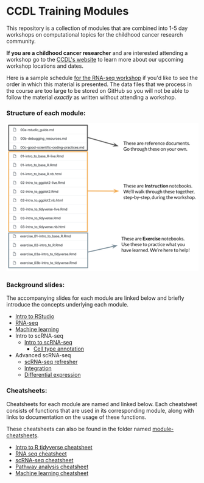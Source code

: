 # CCDL Training Modules

This repository is a collection of modules that are combined into 1-5 day workshops on computational topics for the childhood cancer research community.

**If you are a childhood cancer researcher** and are interested attending a workshop go to the [CCDL's website](https://www.ccdatalab.org/projects-training) to learn more about our upcoming workshop locations and dates.

Here is a sample schedule [for the RNA-seq workshop](https://github.com/AlexsLemonade/RNA-Seq-Exercises/blob/master/schedule.md) if you'd like to see the order in which this material is presented.
The data files that we process in the course are too large to be stored on GitHub so you will not be able to follow the material *exactly* as written without attending a workshop.

### Structure of each module:

![structure](module_structure_detail.png)

### Background slides:

The accompanying slides for each module are linked below and briefly introduce the concepts underlying each module.

- [Intro to RStudio](https://docs.google.com/presentation/d/1VwKLleg5RG4Ck_SWRgQhLOWmoguB9k5uhhmz1cdtea0/edit?usp=sharing)
- [RNA-seq](https://docs.google.com/presentation/d/1WRDOHXFgJT5GikYIIzwmbzGLTIoclh-XhwtnMLFnmBc/edit?usp=sharing)
- [Machine learning](https://docs.google.com/presentation/d/1o90uBTlQMx8qu3Jbhqe-ch-ykvLb3_vpi0O-6lBggRg/edit?usp=sharing)
- Intro to scRNA-seq
  - [Intro to scRNA-seq](https://docs.google.com/presentation/d/1EGijSWUxcfjLpDU9QULYLHxsHMHlI6KPtR1Cs4QWy7A/edit?usp=sharing)
    - [Cell type annotation](https://docs.google.com/presentation/d/16ivLdwm17jqHZKOnRGVjigIMAZtr9Xpc5kjspn9mIhQ/edit?usp=sharing)
- Advanced scRNA-seq
  - [scRNA-seq refresher](https://docs.google.com/presentation/d/1qjmx_C0P5feswxXvn6ezCRE5OObtB9iftQvI3ceUAa0/edit?usp=sharing)
  - [Integration](https://docs.google.com/presentation/d/1l1Nmj_OADnfZ6J8DaIj7ncetCo_cbLvOI-2xtpW_FrI/edit?usp=sharing)
  - [Differential expression](https://docs.google.com/presentation/d/1TFfq1NV9vYkzZqtifVPRHXUhPeYSQgv0KkLH5qy4yMA/edit?usp=sharing)


### Cheatsheets:

Cheatsheets for each module are named and linked below.
Each cheatsheet consists of functions that are used in its corresponding module, along with links to documentation on the usage of these functions.

These cheatsheets can also be found in the folder named [module-cheatsheets](https://github.com/AlexsLemonade/training-modules/tree/master/module-cheatsheets).

- [Intro to R tidyverse cheatsheet](https://github.com/AlexsLemonade/training-modules/blob/master/module-cheatsheets/intro-to-R-tidyverse-cheatsheet.md)
- [RNA seq cheatsheet](https://github.com/AlexsLemonade/training-modules/blob/master/module-cheatsheets/RNA-seq-cheatsheet.md)
- [scRNA-seq cheatsheet](https://github.com/AlexsLemonade/training-modules/blob/master/module-cheatsheets/scRNA-seq-cheatsheet.md)
- [Pathway analysis cheatsheet](https://github.com/AlexsLemonade/training-modules/blob/master/module-cheatsheets/pathway-analysis-cheatsheet.md)
- [Machine learning cheatsheet](https://github.com/AlexsLemonade/training-modules/blob/master/module-cheatsheets/machine-learning-cheatsheet.md)
